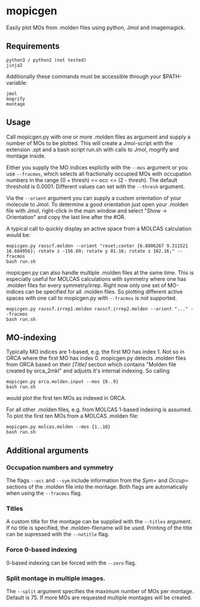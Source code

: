 # mopicgen
Easily plot MOs from .molden files using python, Jmol and imagemagick.
## Requirements

    python3 / python2 (not tested)
    jinja2
Additionally these commands must be accessible through your $PATH-variable:

    jmol
    mogrify
    montage
## Usage
Call mopicgen.py with one or more .molden files as argument and supply a number of MOs to be plotted. This will create a Jmol-script with the extension .spt and a bash script run.sh with calls to Jmol, mogrify and montage inside.

Either you supply the MO indices explictly with the `--mos` argument or you use `--fracmos`, which selects all fractionally occupied MOs with occupation numbers in the range (0 + thresh) <= occ <= (2 - thresh). The default threshold is 0.0001. Different values can set with the `--thresh` argument.

Via the `--orient` argument you can supply a custom orientation of your molecule to Jmol. To determine a good orientation just open your .molden file with Jmol, right-click in the main window and select "Show -> Orientation" and copy the last line after the #OR.

A typical call to quickly display an active space from a MOLCAS calculation would be:

    mopicgen.py rasscf.molden --orient "reset;center {6.8806267 9.311521 16.604956}; rotate z -156.69; rotate y 81.16; rotate z 162.16;" --fracmos
    bash run.sh

mopicgen.py can also handle multiple .molden files at the same time. This is especially useful for MOLCAS calculations with symmetry where one has .molden files for every symmetry/irrep. Right now only one set of MO-indices can be specified for all .molden files. So plotting different active spaces with one call to mopicgen.py with `--fracmos` is not supported.

    mopicgen.py rasscf.irrep1.molden rasscf.irrep2.molden --orient "..." --fracmos
    bash run.sh
    
## MO-indexing
Typically MO indices are 1-based, e.g. the first MO has index 1. Not so in ORCA where the first MO has index 0. mopicgen.py detects .molden files from ORCA based on their *[Title]* section which contains "Molden file created by orca_2mkl" and adjusts it's internal indexing. So calling

    mopicgen.py orca.molden.input --mos {0..9}
    bash run.sh
    
would plot the first ten MOs as indexed in ORCA.

For all other .molden files, e.g. from MOLCAS 1-based indexing is assumed. To plot the first ten MOs from a MOLCAS .molden file:

    mopicgen.py molcas.molden --mos {1..10}
    bash run.sh

## Additional arguments
### Occupation numbers and symmetry
The flags `--occ` and `--sym` include information from the *Sym=* and *Occup=* sections of the .molden file into the montage. Both flags are automatically when using the `--fracmos` flag.

### Titles
A custom title for the montage can be supplied with the `--titles` argument. If no title is specified, the .molden-filename will be used. Printing of the title can be supressed with the `--notitle` flag.

### Force 0-based indexing
0-based indexing can be forced with the `--zero` flag.

### Split montage in multiple images.
The `--split` argument specifies the maximum number of MOs per montage. Default is 75. If more MOs are requested multiple montages will be created.
